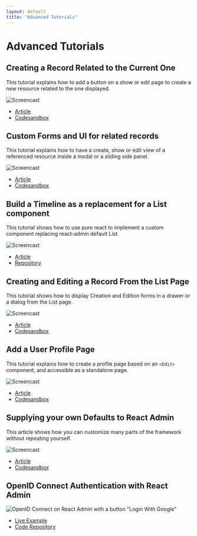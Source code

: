 ```yaml
---
layout: default
title: "Advanced Tutorials"
---
```


# Advanced Tutorials

## Creating a Record Related to the Current One

This tutorial explains how to add a button on a show or edit page to create a new resource related to the one displayed.

![Screencast](https://marmelab.com/images/blog/react-admin/react-admin-tutorials-form-for-related-records.gif)

* [Article](https://marmelab.com/blog/2018/07/09/react-admin-tutorials-form-for-related-records.html)
* [Codesandbox](https://codesandbox.io/s/2393m2k5rj)

## Custom Forms and UI for related records

This tutorial explains how to have a create, show or edit view of a referenced resource inside a modal or a sliding side panel.

![Screencast](https://marmelab.com/images/blog/react-admin/react-admin-tutorials-custom-forms-related-records-quick-preview.gif)

* [Article](https://marmelab.com/blog/2018/08/27/react-admin-tutorials-custom-forms-related-records.html)
* [Codesandbox](https://codesandbox.io/s/ypp9ljxqlj)

## Build a Timeline as a replacement for a List component

This tutorial shows how to use pure react to implement a custom component replacing react-admin default List.

![Screencast](https://marmelab.com/storybook_App5-d9b4cf0e7faf3ed208c102f8b2334409.gif)

* [Article](https://marmelab.com/blog/2019/01/17/react-timeline.html)
* [Repository](https://github.com/marmelab/timeline-react-admin)

## Creating and Editing a Record From the List Page

This tutorial shows how to display Creation and Edition forms in a drawer or a dialog from the List page.

![Screencast](https://marmelab.com/end-result-07b25da5494055c4306dd7e7a48fd010.gif)

* [Article](https://marmelab.com/blog/2019/02/07/react-admin-advanced-recipes-creating-and-editing-a-record-from-the-list-page.html)
* [Codesandbox](https://codesandbox.io/s/lrm6kl00nl)

## Add a User Profile Page

This tutorial explains how to create a profile page based on an `<Edit>` component, and accessible as a standalone page.

![Screencast](https://marmelab.com/end_result-668056e9d8273ff5ce75dfc641151a90.gif)

* [Article](https://marmelab.com/blog/2019/03/07/react-admin-advanced-recipes-user-profile.html)
* [Codesandbox](https://codesandbox.io/s/o1jmj4lwv9)

## Supplying your own Defaults to React Admin

This article shows how you can customize many parts of the framework without repeating yourself.

![Screencast](https://marmelab.com/react-admin-edit-defaults-54d42faced9043f7933df212cbda0f1b.gif)

* [Article](https://marmelab.com/blog/2019/03/27/supplying-your-own-defaults-to-react-admin.html)
* [Codesandbox](https://codesandbox.io/s/qzxx4mjl59)

## OpenID Connect Authentication with React Admin

![OpenID Connect on React Admin with a button "Login With Google"](/img/openid-connect-example.png)

* [Live Example](https://marmelab.com/ra-example-oauth)
* [Code Repository](https://github.com/marmelab/ra-example-oauth)
